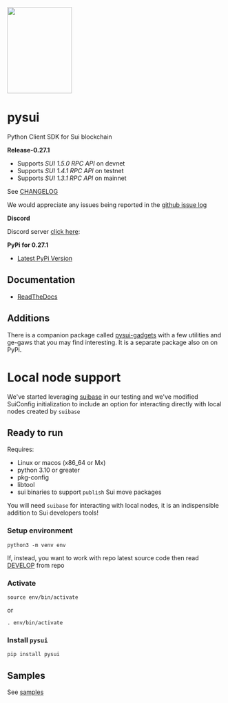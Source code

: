 <img src="https://raw.githubusercontent.com/FrankC01/pysui/main/images//pysui_logo_color.png" width="150" height="200"/>

# pysui

Python Client SDK for Sui blockchain

**Release-0.27.1**

- Supports _SUI 1.5.0 RPC API_ on devnet
- Supports _SUI 1.4.1 RPC API_ on testnet
- Supports _SUI 1.3.1 RPC API_ on mainnet

See [CHANGELOG](https://github.com/FrankC01/pysui/blob/main/CHANGELOG.md)

We would appreciate any issues being reported in the [github issue log](https://github.com/FrankC01/pysui/issues)

**Discord**

Discord server [click here](https://discord.gg/uCGYfY4Ph4):

**PyPi for 0.27.1**

- [Latest PyPi Version](https://pypi.org/project/pysui/)

## Documentation

- [ReadTheDocs](https://pysui.readthedocs.io/en/latest/index.html)

## Additions

There is a companion package called [pysui-gadgets](https://github.com/FrankC01/pysui_gadgets) with a few utilities and ge-gaws that you may find interesting. It is a separate package also on on PyPi.

# Local node support

We've started leveraging [suibase](https://github.com/ChainMovers/suibase) in our testing and we've modified SuiConfig initialization to include an option for interacting directly with local nodes created by `suibase`

## Ready to run

Requires:

- Linux or macos (x86_64 or Mx)
- python 3.10 or greater
- pkg-config
- libtool
- sui binaries to support `publish` Sui move packages

You will need `suibase` for interacting with local nodes, it is an indispensible addition to Sui developers tools!

### Setup environment

`python3 -m venv env`

If, instead, you want to work with repo latest source code then read [DEVELOP](https://github.com/FrankC01/pysui/blob/main/DEVELOP.md) from repo

### Activate

`source env/bin/activate`

or

`. env/bin/activate`

### Install `pysui`

`pip install pysui`

## Samples

See [samples](https://github.com/FrankC01/pysui/blob/main/samples/README.md)
